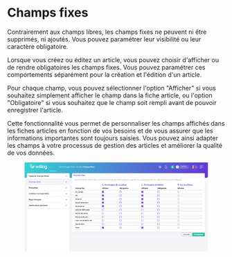 # Champs fixes

Contrairement aux champs libres, les champs fixes ne peuvent ni être supprimés, ni ajoutés. Vous pouvez paramétrer leur visibilité ou leur caractère obligatoire.

Lorsque vous créez ou éditez un article, vous pouvez choisir d'afficher ou de rendre obligatoires les champs fixes. Vous pouvez paramétrer ces comportements séparément pour la création et l'édition d'un article.

Pour chaque champ, vous pouvez sélectionner l'option "Afficher" si vous souhaitez simplement afficher le champ dans la fiche article, ou l'option "Obligatoire" si vous souhaitez que le champ soit rempli avant de pouvoir enregistrer l'article.

Cette fonctionnalité vous permet de personnaliser les champs affichés dans les fiches articles en fonction de vos besoins et de vous assurer que les informations importantes sont toujours saisies. Vous pouvez ainsi adapter les champs à votre processus de gestion des articles et améliorer la qualité de vos données.

<figure><img src="../../../.gitbook/assets/image (169).png" alt=""><figcaption></figcaption></figure>
